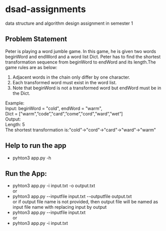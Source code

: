# dsad-assignments
data structure and algorithm design assignment in semester 1

## Problem Statement
Peter is playing a word jumble game. In this game, he is given two words beginWord and endWord and a word list Dict.
Peter has to find the shortest transformation sequence from beginWord to endWord and its length.The game rules are as below:
1. Adjacent words in the chain only differ by one character.
2. Each transformed word must exist in the word list. 
3. Note that beginWord is not a transformed word but endWord must be in the Dict.  

Example:  
    Input: beginWord = "cold", endWord = "warm",  
           Dict = ["warm",”code”,"card",”come”,"cord",”ward”,”wet”]  
    Output:  
           Length: 5  
           The shortest transformation is:"cold"->"cord"->"card"->"ward"->"warm"  

## Help to run the app
   - pyhton3 app.py -h

## Run the App:
  - pyhton3 app.py -i input.txt -o output.txt  
  or
  - pyhton3 app.py --inputfile input.txt --outputfile output.txt  
  or if output file name is not provided, then output file will be named as input file name with replacing input by output
  - pyhton3 app.py --inputfile input.txt  
  or
  - pyhton3 app.py -i input.txt  